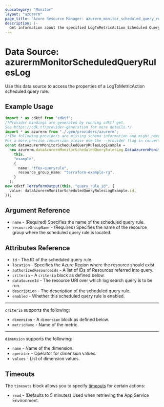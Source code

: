 ```yaml
---
subcategory: "Monitor"
layout: "azurerm"
page_title: "Azure Resource Manager: azurerm_monitor_scheduled_query_rules_log"
description: |-
  Get information about the specified LogToMetricAction Scheduled Query Rules resource.
---
```


# Data Source: azurermMonitorScheduledQueryRulesLog

Use this data source to access the properties of a LogToMetricAction scheduled query rule.

## Example Usage

```typescript
import * as cdktf from "cdktf";
/*Provider bindings are generated by running cdktf get.
See https://cdk.tf/provider-generation for more details.*/
import * as azurerm from "./.gen/providers/azurerm";
/*The following providers are missing schema information and might need manual adjustments to synthesize correctly: azurerm.
For a more precise conversion please use the --provider flag in convert.*/
const dataAzurermMonitorScheduledQueryRulesLogExample =
  new azurerm.dataAzurermMonitorScheduledQueryRulesLog.DataAzurermMonitorScheduledQueryRulesLog(
    this,
    "example",
    {
      name: "tfex-queryrule",
      resource_group_name: "terraform-example-rg",
    }
  );
new cdktf.TerraformOutput(this, "query_rule_id", {
  value: dataAzurermMonitorScheduledQueryRulesLogExample.id,
});

```

## Argument Reference

* `name` - (Required) Specifies the name of the scheduled query rule.
* `resourceGroupName` - (Required) Specifies the name of the resource group where the scheduled query rule is located.

## Attributes Reference

* `id` - The ID of the scheduled query rule.
* `location` - Specifies the Azure Region where the resource should exist.
* `authorizedResourceIds` - A list of IDs of Resources referred into query.
* `criteria` - A `criteria` block as defined below.
* `dataSourceId` - The resource URI over which log search query is to be run.
* `description` - The description of the scheduled query rule.
* `enabled` - Whether this scheduled query rule is enabled.

***

`criteria` supports the following:

* `dimension` - A `dimension` block as defined below.
* `metricName` - Name of the metric.

***

`dimension` supports the following:

* `name` - Name of the dimension.
* `operator` - Operator for dimension values.
* `values` - List of dimension values.

## Timeouts

The `timeouts` block allows you to specify [timeouts](https://www.terraform.io/language/resources/syntax#operation-timeouts) for certain actions:

* `read` - (Defaults to 5 minutes) Used when retrieving the App Service Environment.
